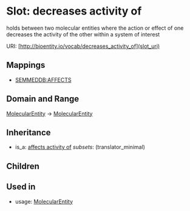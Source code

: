 # Slot: decreases activity of


holds between two molecular entities where the action or effect of one decreases the activity of the other within a system of interest

URI: [http://bioentity.io/vocab/decreases_activity_of](slot_uri)
## Mappings

 * [SEMMEDDB:AFFECTS](http://purl.obolibrary.org/obo/SEMMEDDB_AFFECTS)
## Domain and Range

[MolecularEntity](MolecularEntity.md) -> [MolecularEntity](MolecularEntity.md)
## Inheritance

 *  is_a: [affects activity of](affects_activity_of.md) *subsets*: (translator_minimal)
## Children

## Used in

 *  usage: [MolecularEntity](MolecularEntity.md)
